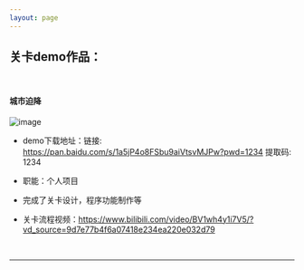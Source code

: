 ```yaml
---
layout: page
---
```


## 关卡demo作品：

<br>

#### 城市迫降

![image](https://github.com/ice-amber/ice-amber.github.io/assets/42246077/9ca2ac24-3a6b-44a9-a4ab-f6f7c0dd2a0a)

- demo下载地址：链接: <https://pan.baidu.com/s/1a5jP4o8FSbu9aiVtsvMJPw?pwd=1234> 提取码: 1234

- 职能：个人项目
- 完成了关卡设计，程序功能制作等
- 关卡流程视频：<https://www.bilibili.com/video/BV1wh4y1i7V5/?vd_source=9d7e77b4f6a07418e234ea220e032d79>
<br>

---


